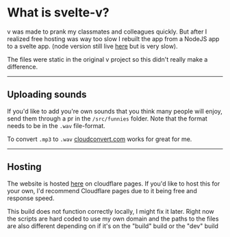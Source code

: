 # What is svelte-v?

v was made to prank my classmates and colleagues quickly. But after I realized free hosting was way too slow I rebuilt the app from a NodeJS app to a svelte app. (node version still live [here](https://v-2unu.onrender.com/) but is very slow).

The files were static in the original v project so this didn't really make a difference.

---
## Uploading sounds

If you'd like to add you're own sounds that you think many people will enjoy, send them through a pr in the `/src/funnies` folder. Note that the format needs to be in the `.wav` file-format.

To convert `.mp3` to `.wav` [cloudconvert.com](https://cloudconvert.com/mp3-to-wav) works for great for me.

---
## Hosting

The website is hosted [here](https://v.theludde235.se/) on cloudflare pages.
If you'd like to host this for your own, I'd recommend Cloudflare pages due to it being free and response speed.

This build does not function correctly locally, I might fix it later.
Right now the scripts are hard coded to use my own domain and the paths to the files are also different depending on if it's on the "build" build or the "dev" build
